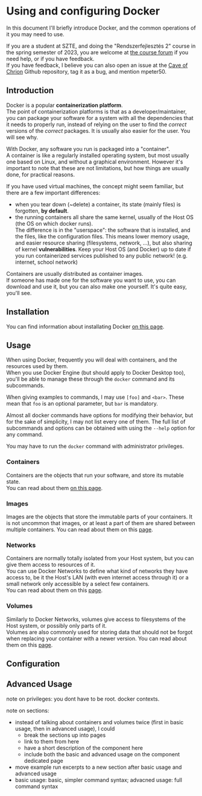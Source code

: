 # Using and configuring Docker

In this document I'll briefly introduce Docker, and the common operations of it you may need to use.

If you are a student at SZTE, and doing the "Rendszerfejlesztés 2" course in the spring semester of 2023, you are welcome at [the course forum](https://www.coosp.etr.u-szeged.hu/Scene-718272/Forum-2760968) if you need help, or if you have feedback.  
If you have feedback, I believe you can also open an issue at the [Cave of Chrion](https://github.com/ChironSZTE/cave-of-chiron) Github repository, tag it as a bug, and mention mpeter50.

## Introduction

Docker is a popular **containerization platform**.  
The point of containerization platforms is that as a developer/maintainer, you can package your software for a system with all the dependencies that it needs to properly run, instead of relying on the user to find the _correct_ versions of the _correct_ packages. It is usually also easier for the user. You will see why.

With Docker, any software you run is packaged into a "container".  
A container is like a regularly installed operating system, but most usually one based on Linux, and without a graphical environment. However it's important to note that these are not limitations, but how things are usually done, for practical reasons.

If you have used virtual machines, the concept might seem familiar, but there are a few important differences:
- when you tear down (~delete) a container, its state (mainly files) is forgotten, **by default**.
- the running containers all share the same kernel, usually of the Host OS (the OS on which docker runs).  
    The difference is in the "userspace": the software that is installed, and the files, like the configuration files.
    This means lower memory usage, and easier resource sharing (filesystems, network, ...), but also sharing of kernel **vulnerabilities**. Keep your Host OS (and Docker) up to date if you run containerized services published to any public network! (e.g. internet, school network)

Containers are usually distributed as container images.  
If someone has made one for the software you want to use, you can download and use it, but you can also make one yourself. It's quite easy, you'll see. 

## Installation

You can find information about installating Docker [on this page](docker/install.md).

## Usage

When using Docker, frequently you will deal with containers, and the resources used by them.  
When you use Docker Engine (but should apply to Docker Desktop too), you'll be able to manage these through the `docker` command and its subcommands.

When giving examples to commands, I may use `[foo]` and `<bar>`. These mean that `foo` is an optional parameter, but `bar` is mandatory.

Almost all docker commands have options for modifying their behavior,
but for the sake of simplicity, I may not list every one of them.
The full list of subcommands and options can be obtained with using the `--help` option for any command.

You may have to run the `docker` command with administrator privileges.

### Containers

Containers are the objects that run your software, and store its mutable state.  
You can read about them [on this page](docker/containers.md).

### Images

Images are the objects that store the immutable parts of your containers. It is not uncommon that images, or at least a part of them are shared between multiple containers.
You can read about them on this [page](docker/images.md).

### Networks

Containers are normally totally isolated from your Host system, but you can give them access to resources of it.  
You can use Docker Networks to define what kind of networks they have access to, be it the Host's LAN (with even internet access through it) or a small network only accessible by a select few containers.  
You can read about them on this [page](docker/networks.md).

### Volumes

Similarly to Docker Networks, volumes give access to filesystems of the Host system, or possibly only parts of it.  
Volumes are also commonly used for storing data that should not be forgot when replacing your container with a newer version.
You can read about them on this [page](docker/volumes.md).

## Configuration

## Advanced Usage

note on privileges: you dont have to be root. docker contexts.

note on sections:
- instead of talking about containers and volumes twice (first in basic usage, then in advanced usage), I could
  - break the sections up into pages
  - link to them from here
  - have a short description of the component here
  - include both the basic and advanced usage on the component dedicated page
- move example run excerpts to a new section after basic usage and advanced usage
- basic usage: basic, simpler command syntax; advacned usage: full command syntax